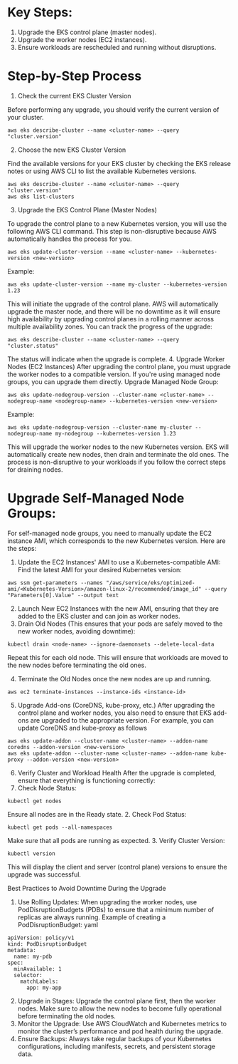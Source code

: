 # Key Steps:

1. Upgrade the EKS control plane (master nodes).
2. Upgrade the worker nodes (EC2 instances).
3. Ensure workloads are rescheduled and running without disruptions.

# Step-by-Step Process
1. Check the current EKS Cluster Version

Before performing any upgrade, you should verify the current version of your cluster.
```
aws eks describe-cluster --name <cluster-name> --query "cluster.version"
```
2. Choose the new EKS Cluster Version

Find the available versions for your EKS cluster by checking the EKS release notes or using AWS CLI to list the available Kubernetes versions.
```
aws eks describe-cluster --name <cluster-name> --query "cluster.version"
aws eks list-clusters
```
3. Upgrade the EKS Control Plane (Master Nodes)

To upgrade the control plane to a new Kubernetes version, you will use the following AWS CLI command. This step is non-disruptive because AWS automatically handles the process for you.
```
aws eks update-cluster-version --name <cluster-name> --kubernetes-version <new-version>
```
Example:
```
aws eks update-cluster-version --name my-cluster --kubernetes-version 1.23
```

This will initiate the upgrade of the control plane. AWS will automatically upgrade the master node, and there will be no downtime as it will ensure high availability by upgrading control planes in a rolling manner across multiple availability zones.
You can track the progress of the upgrade:

```
aws eks describe-cluster --name <cluster-name> --query "cluster.status"
```
The status will indicate when the upgrade is complete.
4. Upgrade Worker Nodes (EC2 Instances)
After upgrading the control plane, you must upgrade the worker nodes to a compatible version. If you're using managed node groups, you can upgrade them directly.
Upgrade Managed Node Group:
```
aws eks update-nodegroup-version --cluster-name <cluster-name> --nodegroup-name <nodegroup-name> --kubernetes-version <new-version>
```
Example:
```
aws eks update-nodegroup-version --cluster-name my-cluster --nodegroup-name my-nodegroup --kubernetes-version 1.23
```

This will upgrade the worker nodes to the new Kubernetes version. EKS will automatically create new nodes, then drain and terminate the old ones. The process is non-disruptive to your workloads if you follow the correct steps for draining nodes.


# Upgrade Self-Managed Node Groups:
For self-managed node groups, you need to manually update the EC2 instance AMI, which corresponds to the new Kubernetes version. Here are the steps:

1. Update the EC2 Instances' AMI to use a Kubernetes-compatible AMI:
Find the latest AMI for your desired Kubernetes version:
```
aws ssm get-parameters --names "/aws/service/eks/optimized-ami/<Kubernetes-Version>/amazon-linux-2/recommended/image_id" --query "Parameters[0].Value" --output text
```
2. Launch New EC2 Instances with the new AMI, ensuring that they are added to the EKS cluster and can join as worker nodes.
3. Drain Old Nodes (This ensures that your pods are safely moved to the new worker nodes, avoiding downtime):
```
kubectl drain <node-name> --ignore-daemonsets --delete-local-data
```
Repeat this for each old node. This will ensure that workloads are moved to the new nodes before terminating the old ones.

4. Terminate the Old Nodes once the new nodes are up and running.
```
aws ec2 terminate-instances --instance-ids <instance-id>
```

5. Upgrade Add-ons (CoreDNS, kube-proxy, etc.)
After upgrading the control plane and worker nodes, you also need to ensure that EKS add-ons are upgraded to the appropriate version. For example, you can update CoreDNS and kube-proxy as follows
```
aws eks update-addon --cluster-name <cluster-name> --addon-name coredns --addon-version <new-version>
aws eks update-addon --cluster-name <cluster-name> --addon-name kube-proxy --addon-version <new-version>
```

6. Verify Cluster and Workload Health
After the upgrade is completed, ensure that everything is functioning correctly:
1. Check Node Status:
```
kubectl get nodes
```
Ensure all nodes are in the Ready state.
2. Check Pod Status:
```
kubectl get pods --all-namespaces
```
Make sure that all pods are running as expected.
3. Verify Cluster Version:
```
kubectl version
```
This will display the client and server (control plane) versions to ensure the upgrade was successful.

Best Practices to Avoid Downtime During the Upgrade
1. Use Rolling Updates:
When upgrading the worker nodes, use PodDisruptionBudgets (PDBs) to ensure that a minimum number of replicas are always running.
Example of creating a PodDisruptionBudget:
yaml
```
apiVersion: policy/v1
kind: PodDisruptionBudget
metadata:
  name: my-pdb
spec:
  minAvailable: 1
  selector:
    matchLabels:
      app: my-app
```

2. Upgrade in Stages:
Upgrade the control plane first, then the worker nodes. Make sure to allow the new nodes to become fully operational before terminating the old nodes.
3. Monitor the Upgrade:
Use AWS CloudWatch and Kubernetes metrics to monitor the cluster’s performance and pod health during the upgrade.
4. Ensure Backups:
Always take regular backups of your Kubernetes configurations, including manifests, secrets, and persistent storage data.


